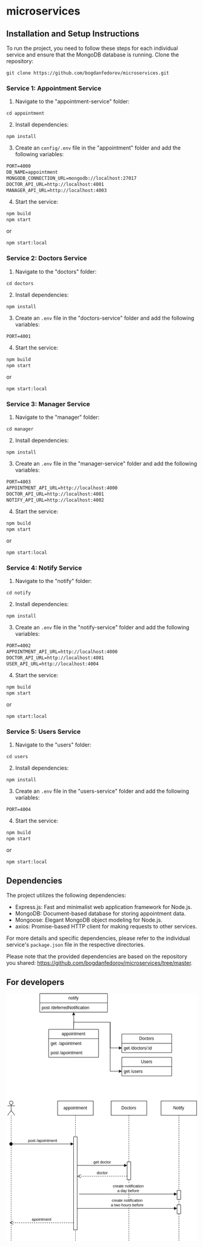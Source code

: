 # microservices

## Installation and Setup Instructions

To run the project, you need to follow these steps for each individual service and ensure that the MongoDB database is running. 
Clone the repository:
```
git clone https://github.com/bogdanfedorov/microservices.git
```


### Service 1: Appointment Service

1. Navigate to the "appointment-service" folder:

```
cd appointment
```

2. Install dependencies:

```
npm install
```

3. Create an `config/.env` file in the "appointment" folder and add the following variables:

```
PORT=4000
DB_NAME=appointment
MONGODB_CONNECTION_URL=mongodb://localhost:27017
DOCTOR_API_URL=http://localhost:4001
MANAGER_API_URL=http://localhost:4003
```

4. Start the service:

```
npm build
npm start
```
or
```
npm start:local
```

### Service 2: Doctors Service

1. Navigate to the "doctors" folder:

```
cd doctors
```

2. Install dependencies:

```
npm install
```

3. Create an `.env` file in the "doctors-service" folder and add the following variables:

```
PORT=4001
```

4. Start the service:

```
npm build
npm start
```
or
```
npm start:local
```
### Service 3: Manager Service

1. Navigate to the "manager" folder:

```
cd manager
```

2. Install dependencies:

```
npm install
```

3. Create an `.env` file in the "manager-service" folder and add the following variables:

```
PORT=4003
APPOINTMENT_API_URL=http://localhost:4000
DOCTOR_API_URL=http://localhost:4001
NOTIFY_API_URL=http://localhost:4002
```

4. Start the service:

```
npm build
npm start
```
or
```
npm start:local
```

### Service 4: Notify Service

1. Navigate to the "notify" folder:

```
cd notify
```

2. Install dependencies:

```
npm install
```

3. Create an `.env` file in the "notify-service" folder and add the following variables:

```
PORT=4002
APPOINTMENT_API_URL=http://localhost:4000
DOCTOR_API_URL=http://localhost:4001
USER_API_URL=http://localhost:4004
```

4. Start the service:

```
npm build
npm start
```
or
```
npm start:local
```

### Service 5: Users Service

1. Navigate to the "users" folder:

```
cd users
```

2. Install dependencies:

```
npm install
```

3. Create an `.env` file in the "users-service" folder and add the following variables:

```
PORT=4004
```

4. Start the service:

```
npm build
npm start
```
or
```
npm start:local
```

## Dependencies

The project utilizes the following dependencies:
- Express.js: Fast and minimalist web application framework for Node.js.
- MongoDB: Document-based database for storing appointment data.
- Mongoose: Elegant MongoDB object modeling for Node.js.
- axios: Promise-based HTTP client for making requests to other services.

For more details and specific dependencies, please refer to the individual service's `package.json` file in the respective directories.

Please note that the provided dependencies are based on the repository you shared: https://github.com/bogdanfedorov/microservices/tree/master.

## For developers 

![microservices diagram drawio png](https://github.com/bogdanfedorov/microservices/blob/master/microservices_diagram.drawio.png)